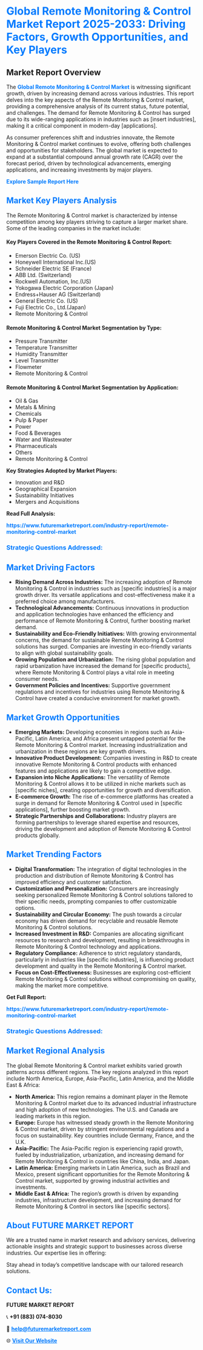 <h1 style="color: #007BFF;">Global Remote Monitoring & Control Market Report 2025-2033: Driving Factors, Growth Opportunities, and Key Players</h1>

<section id="overview">
<h2>Market Report Overview</h2>
<p>The <a href="https://www.futuremarketreport.com/industry-report/remote-monitoring-control-market" style="color: #007BFF; text-decoration: none;"><strong>Global Remote Monitoring & Control Market</strong></a> is witnessing significant growth, driven by increasing demand across various industries. This report delves into the key aspects of the Remote Monitoring & Control market, providing a comprehensive analysis of its current status, future potential, and challenges. The demand for Remote Monitoring & Control has surged due to its wide-ranging applications in industries such as [insert industries], making it a critical component in modern-day [applications].</p>
<p>As consumer preferences shift and industries innovate, the Remote Monitoring & Control market continues to evolve, offering both challenges and opportunities for stakeholders. The global market is expected to expand at a substantial compound annual growth rate (CAGR) over the forecast period, driven by technological advancements, emerging applications, and increasing investments by major players.</p>
</section>

<section id="overview">
<p><a href="https://www.futuremarketreport.com/request-sample/reportId=110473" style="color: #007BFF; text-decoration: none;"><strong>Explore Sample Report Here</strong></a></p>
</section>

<section id="key-players">
<h2 style="color: #007BFF;">Market Key Players Analysis</h2>
<p>The Remote Monitoring & Control market is characterized by intense competition among key players striving to capture a larger market share. Some of the leading companies in the market include:</p>
<h4>Key Players Covered in the Remote Monitoring & Control Report:</h4>
<ul><li>Emerson Electric Co. (US)</li><li>Honeywell International Inc.(US)</li><li>Schneider Electric SE (France)</li><li>ABB Ltd. (Switzerland)</li><li>Rockwell Automation, Inc.(US)</li><li>Yokogawa Electric Corporation (Japan)</li><li>Endress+Hauser AG (Switzerland)</li><li>General Electric Co. (US)</li><li>Fuji Electric Co., Ltd.(Japan)</li><li>Remote Monitoring &amp; Control</li></ul>
<h4>Remote Monitoring & Control Market Segmentation by Type:</h4>
<ul><li>Pressure Transmitter</li><li>Temperature Transmitter</li><li>Humidity Transmitter</li><li>Level Transmitter</li><li>Flowmeter</li><li>Remote Monitoring &amp; Control</li></ul>

<h4>Remote Monitoring & Control Market Segmentation by Application:</h4>
<ul><li>Oil &amp; Gas</li><li>Metals &amp; Mining</li><li>Chemicals</li><li>Pulp &amp; Paper</li><li>Power</li><li>Food &amp; Beverages</li><li>Water and Wastewater</li><li>Pharmaceuticals</li><li>Others</li><li>Remote Monitoring &amp; Control</li></ul>
<p><strong>Key Strategies Adopted by Market Players:</strong></p>
<ul>
<li>Innovation and R&D</li>
<li>Geographical Expansion</li>
<li>Sustainability Initiatives</li>
<li>Mergers and Acquisitions</li>
</ul>
</section>

<section>
<p><strong>Read Full Analysis: </strong></p><a href="https://www.futuremarketreport.com/industry-report/remote-monitoring-control-market" style="color: #007BFF; text-decoration: none;"><strong>https://www.futuremarketreport.com/industry-report/remote-monitoring-control-market</strong></a>
<h3 style="color: #007BFF;">Strategic Questions Addressed:</h3>
</section>

<section id="driving-factors">
<h2 style="color: #007BFF;">Market Driving Factors</h2>
<ul>
<li><strong>Rising Demand Across Industries:</strong> The increasing adoption of Remote Monitoring & Control in industries such as [specific industries] is a major growth driver. Its versatile applications and cost-effectiveness make it a preferred choice among manufacturers.</li>
<li><strong>Technological Advancements:</strong> Continuous innovations in production and application technologies have enhanced the efficiency and performance of Remote Monitoring & Control, further boosting market demand.</li>
<li><strong>Sustainability and Eco-Friendly Initiatives:</strong> With growing environmental concerns, the demand for sustainable Remote Monitoring & Control solutions has surged. Companies are investing in eco-friendly variants to align with global sustainability goals.</li>
<li><strong>Growing Population and Urbanization:</strong> The rising global population and rapid urbanization have increased the demand for [specific products], where Remote Monitoring & Control plays a vital role in meeting consumer needs.</li>
<li><strong>Government Policies and Incentives:</strong> Supportive government regulations and incentives for industries using Remote Monitoring & Control have created a conducive environment for market growth.</li>
</ul>
</section>

<section id="growth-opportunities">
<h2 style="color: #007BFF;">Market Growth Opportunities</h2>
<ul>
<li><strong>Emerging Markets:</strong> Developing economies in regions such as Asia-Pacific, Latin America, and Africa present untapped potential for the Remote Monitoring & Control market. Increasing industrialization and urbanization in these regions are key growth drivers.</li>
<li><strong>Innovative Product Development:</strong> Companies investing in R&D to create innovative Remote Monitoring & Control products with enhanced features and applications are likely to gain a competitive edge.</li>
<li><strong>Expansion into Niche Applications:</strong> The versatility of Remote Monitoring & Control allows it to be utilized in niche markets such as [specific niches], creating opportunities for growth and diversification.</li>
<li><strong>E-commerce Growth:</strong> The rise of e-commerce platforms has created a surge in demand for Remote Monitoring & Control used in [specific applications], further boosting market growth.</li>
<li><strong>Strategic Partnerships and Collaborations:</strong> Industry players are forming partnerships to leverage shared expertise and resources, driving the development and adoption of Remote Monitoring & Control products globally.</li>
</ul>
</section>

<section id="trending-factors">
<h2 style="color: #007BFF;">Market Trending Factors</h2>
<ul>
<li><strong>Digital Transformation:</strong> The integration of digital technologies in the production and distribution of Remote Monitoring & Control has improved efficiency and customer satisfaction.</li>
<li><strong>Customization and Personalization:</strong> Consumers are increasingly seeking personalized Remote Monitoring & Control solutions tailored to their specific needs, prompting companies to offer customizable options.</li>
<li><strong>Sustainability and Circular Economy:</strong> The push towards a circular economy has driven demand for recyclable and reusable Remote Monitoring & Control solutions.</li>
<li><strong>Increased Investment in R&D:</strong> Companies are allocating significant resources to research and development, resulting in breakthroughs in Remote Monitoring & Control technology and applications.</li>
<li><strong>Regulatory Compliance:</strong> Adherence to strict regulatory standards, particularly in industries like [specific industries], is influencing product development and quality in the Remote Monitoring & Control market.</li>
<li><strong>Focus on Cost-Effectiveness:</strong> Businesses are exploring cost-efficient Remote Monitoring & Control solutions without compromising on quality, making the market more competitive.</li>
</ul>
</section>

<section>
<p><strong>Get Full Report: </strong></p><a href="https://www.futuremarketreport.com/industry-report/remote-monitoring-control-market" style="color: #007BFF; text-decoration: none;"><strong>https://www.futuremarketreport.com/industry-report/remote-monitoring-control-market</strong></a>
<h3 style="color: #007BFF;">Strategic Questions Addressed:</h3>
</section>


<section id="regional-analysis">
<h2 style="color: #007BFF;">Market Regional Analysis</h2>
<p>The global Remote Monitoring & Control market exhibits varied growth patterns across different regions. The key regions analyzed in this report include North America, Europe, Asia-Pacific, Latin America, and the Middle East & Africa:</p>
<ul>
<li><strong>North America:</strong> This region remains a dominant player in the Remote Monitoring & Control market due to its advanced industrial infrastructure and high adoption of new technologies. The U.S. and Canada are leading markets in this region.</li>
<li><strong>Europe:</strong> Europe has witnessed steady growth in the Remote Monitoring & Control market, driven by stringent environmental regulations and a focus on sustainability. Key countries include Germany, France, and the U.K.</li>
<li><strong>Asia-Pacific:</strong> The Asia-Pacific region is experiencing rapid growth, fueled by industrialization, urbanization, and increasing demand for Remote Monitoring & Control in countries like China, India, and Japan.</li>
<li><strong>Latin America:</strong> Emerging markets in Latin America, such as Brazil and Mexico, present significant opportunities for the Remote Monitoring & Control market, supported by growing industrial activities and investments.</li>
<li><strong>Middle East & Africa:</strong> The region’s growth is driven by expanding industries, infrastructure development, and increasing demand for Remote Monitoring & Control in sectors like [specific sectors].</li>
</ul>
</section>

<footer>
<h2 style="color: #007BFF;">About FUTURE MARKET REPORT</h2>
<p>We are a trusted name in market research and advisory services, delivering actionable insights and strategic support to businesses across diverse industries. Our expertise lies in offering:</p>

<p>Stay ahead in today’s competitive landscape with our tailored research solutions.</p>

<h2 style="color: #007BFF;">Contact Us:</h2>
<p><strong>FUTURE MARKET REPORT</strong></p>
<p>📞 <strong>+91 (883) 074-8030</strong></p>
<p>📧 <strong><a href="mailto:help@futuremarketreport.com" style="color: #007BFF;">help@futuremarketreport.com</a></strong></p>
<p>🌐 <strong><a href="https://www.futuremarketreport.com/" style="color: #007BFF;">Visit Our Website</a></strong></p>
</footer>
